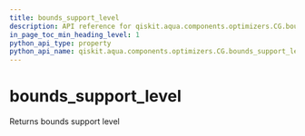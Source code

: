 ```yaml
---
title: bounds_support_level
description: API reference for qiskit.aqua.components.optimizers.CG.bounds_support_level
in_page_toc_min_heading_level: 1
python_api_type: property
python_api_name: qiskit.aqua.components.optimizers.CG.bounds_support_level
---
```


# bounds\_support\_level

Returns bounds support level

